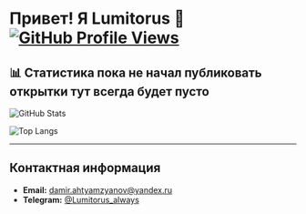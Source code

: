 # Привет! Я Lumitorus 👋[![GitHub Profile Views](https://komarev.com/ghpvc/?username=Lumitorus&color=blue)](https://github.com/Lumitorus)


## 📊 Статистика пока не начал публиковать открытки тут всегда будет пусто

![GitHub Stats](https://github-readme-stats.vercel.app/api?username=Lumitorus&show_icons=true&theme=dracula)

![Top Langs](https://github-readme-stats.vercel.app/api/top-langs/?username=Lumitorus&layout=compact&theme=dracula)

---

## Контактная информация

- **Email:** [damir.ahtyamzyanov@yandex.ru](mailto:damir.ahtyamzyanov@yandex.ru)
- **Telegram:** [@Lumitorus_always](https://t.me/Lumitorus_always)
